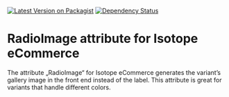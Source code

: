 [![Latest Version on Packagist](http://img.shields.io/packagist/v/richardhj/contao-isotope_attribute_radio_image.svg)](https://packagist.org/packages/richardhj/contao-isotope_attribute_radio_image)
[![Dependency Status](https://www.versioneye.com/php/richardhj:contao-isotope_attribute_radio_image/badge.svg)](https://www.versioneye.com/php/richardhj:contao-isotope_attribute_radio_image)

# RadioImage attribute for Isotope eCommerce

The attribute „RadioImage“ for Isotope eCommerce generates the variant’s gallery image in the front end instead of the label. This attribute is great for variants that handle different colors.